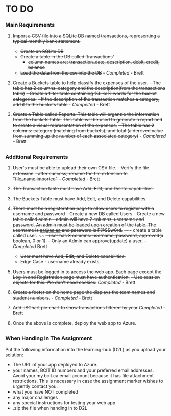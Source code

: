 # TO DO

### Main Requirements 
1. ~~Import a CSV file into a SQLite DB named transactions, representing a typical monthly bank statement.~~
    - ~~Create an SQLite DB~~
    - ~~Create a table in the DB called 'transactions'~~
        - ~~column names are: transaction_date, description, debit, credit, balance~~
    - ~~Load the data from the csv into the DB~~  - *Completed* - Brett

2. ~~Create a Buckets table to help classify the expenses of the user.~~
    ~~- The table has 2 columns: category and the description(from the transactions table)~~
    ~~- Create a filter table containing %Like% words for the bucket categories.~~
    ~~- If the description of the transaction matches a category, add it to the buckets table~~ - *Compelted* - Brett

3. ~~Create a Table called Reports. This table will organzie the information from the buckets table.~~ ~~This table will be used to generate a report and to create a visual representation of the expenses.~~
    ~~- The table has 2 columns: category (matching from buckets), and total (a derrived value from summing up the number of each associated category)~~ - *Completed* - Brett

##

### Additional Requirements
1. ~~User's must be able to upload their own CSV file.~~
    ~~- Verify the file extension~~
    ~~- after success, rename the file extension to "file_name.imported"~~ - *Completed* - Brett

2. ~~The Transaction table must have Add, Edit, and Delete capabilities.~~

3. ~~The Buckets Table must have Add, Edit, and Delete capabilities.~~

4. ~~There must be a registeration page to allow users to register with a username and password~~
    ~~- Create a new DB called Users~~
    ~~- Create a new table called admin - admin will have 2 columns, username and password. An admin must be loaded upon creation of the table. The username is aa@aa.aa and password is P@$$w0rd.~~
    ~~- create a table called user. ~~
    ~~- user has 3 columns: username, password, approved(a boolean, 0 or 1).~~
    ~~- Only an Admin can approve(update) a user.~~ - *Completed* Brett
    - ~~User must have Add, Edit, and Delete capabilities.~~
    - Edge Case - username already exists.

5. ~~Users must be logged in to access the web app. Each page except the Log-in and Registration page must have authentication.~~
    ~~- Use session objects for this. We don't need cookies.~~ *Completed* - Brett

6. ~~Create a footer on the home page the displays the team names and student numbers.~~ - *Completed* - Brett

7. ~~Add JSChart pie chart to show transactions filtered by year~~ *Completed* - Brett

8. Once the above is complete, deploy the web app to Azure.

##

### When Handing In The Assignment
Put the following information into the learning-hub (D2L) as you upload your solution:
- The URL of your app deployed to Azure.
- your names, BCIT ID numbers and your preferred email addresses. Avoid your my.bcit.ca email
account because it has file attachment restrictions. This is necessary in case the assignment
marker wishes to urgently contact you.
- what you have NOT completed
- any major challenges
- any special instructions for testing your web app
- .zip the file when handing in to D2L
